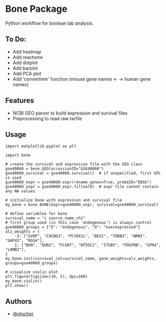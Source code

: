 
# Bone Package

Python workflow for boolean lab analysis.

## To Do:
- Add heatmap
- Add reactome
- Add dotplot
- Add barplot
- Add PCA plot
- Add 'convertmm' function (mouse gene names <- -> human gene names)

## Features

- NCBI GEO parser to build expression and survival files
- Preprocessing to read raw tarfile



## Usage

```
import matplotlib.pyplot as plt

import bone

# create the survival and expression file with the GEO class
gse40060 = bone.GEO(accessionID="GSE40060")
gse40060_survival = gse40060.survival()  # if unspecified, first GPL is used
gse40060_expr = gse40060.expr(rename_genes=True, probeID="ENSG")
gse40060_expr = gse40060_expr.fillna(0)  # expr file cannot contain any NA values

# initialize bone with expression and survival file
my_bone = bone.BoNE(expr=gse40060_expr, survival=gse40060_survival)

# define variables for bone
survival_name = "c source_name_ch1"
# first group used (in this case 'endogenous') is always control
gse40060_groups = {"E": "endogenous", "O": "overexpressed"}
alz_weights = {
    -3: ["SVOP", "CACNG3", "PCYOX1L", "BEX1", "TUBB3", "NRN1", "GAP43", "RGS4"],
    1: ["BGN", "EHD2", "FCGRT", "NT5DC2", "ITGB5", "PDGFRB", "GPR4", "LAMB2"],
}
my_bone.init(survival_col=survival_name, gene_weights=alz_weights, groups=gse40060_groups)

# visualize violin plot
plt.figure(figsize=(10, 5), dpi=100)
my_bone.violin()
plt.show()
```

## Authors

- [@otucher](https://www.github.com/otucher)


